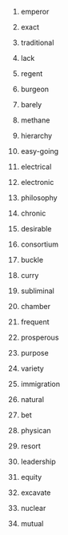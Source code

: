 1. emperor

2. exact

3. traditional

4. lack

5. regent

6. burgeon

7. barely

8. methane

9. hierarchy

10. easy-going

11. electrical

12. electronic

13. philosophy

14. chronic

15. desirable

16. consortium

17. buckle

18. curry

19. subliminal

20. chamber

21. frequent

22. prosperous

23. purpose

24. variety

25. immigration

26. natural

27. bet

28. physican

29. resort

30. leadership

31. equity

32. excavate

33. nuclear

34. mutual

